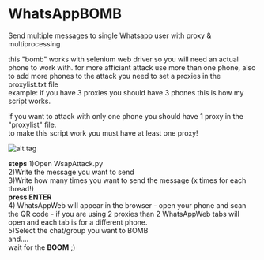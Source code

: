 # WhatsAppBOMB
Send multiple messages to single Whatsapp user with proxy & multiprocessing

this "bomb" works with selenium web driver so you will need an actual phone to work with.
for more afficiant attack use more than one phone, also to add more phones to the attack you need to
set a proxies in the proxylist.txt file <br>
example: if you have 3 proxies you should have 3 phones this is how my script works.

if you want to attack with only one phone you should have 1 proxy in the "proxylist" file.<br>
to make this script work you must have at least one proxy!

![alt tag](https://i.imgrpost.com/imgr/2018/06/27/Screenshot_2.png)

<strong>steps</strong>
1)Open WsapAttack.py <br>
2)Write the message you want to send <br>
3)Write how many times you want to send the message (x times for each thread!) <br>
<strong>press ENTER</strong> <br>
4) WhatsAppWeb will appear in the browser - open your phone and scan the QR code - if you are using 2 proxies than 2 WhatsAppWeb tabs will open and each tab is for a different phone. <br>
5)Select the chat/group you want to BOMB  <br>
and....<br>
wait for the <strong>BOOM</strong> ;)
